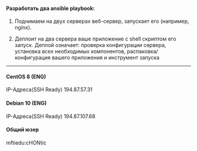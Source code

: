 #### Разработать два ansible playbook:

1. Поднимаем на двух серверах веб-сервер, запускает его (например, nginx). 

2. Деплоит на два сервера ваше приложение с shell скриптом его запуск. Деплой означает: проверка конфигурации сервера, установка всех необходимых компонентов, распаковка/конфигурация вашего приложения и инструмент запуска

----

#### CentOS 8 (ENG)
IP-Адреса(SSH Ready)
194.87.57.31


#### Debian 10 (ENG)
IP-Адреса(SSH Ready)
194.87.107.68

#### Общий юзер
mftiedu:cHONtic